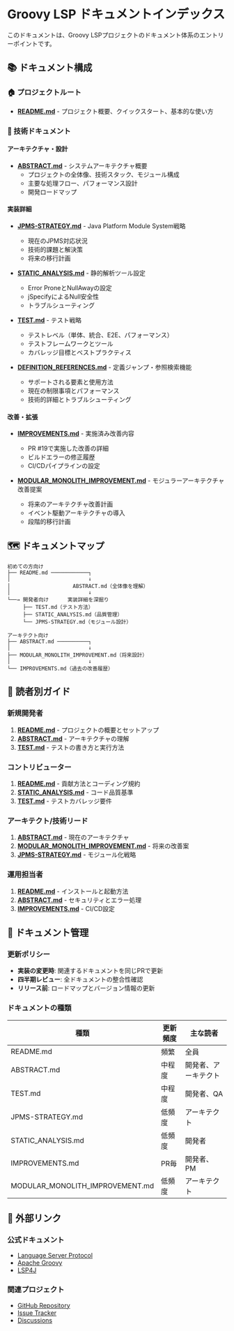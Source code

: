# Groovy LSP ドキュメントインデックス

このドキュメントは、Groovy LSPプロジェクトのドキュメント体系のエントリーポイントです。

## 📚 ドキュメント構成

### 🏠 プロジェクトルート

- **[README.md](../README.md)** - プロジェクト概要、クイックスタート、基本的な使い方

### 📖 技術ドキュメント

#### アーキテクチャ・設計

- **[ABSTRACT.md](ABSTRACT.md)** - システムアーキテクチャ概要
  - プロジェクトの全体像、技術スタック、モジュール構成
  - 主要な処理フロー、パフォーマンス設計
  - 開発ロードマップ

#### 実装詳細

- **[JPMS-STRATEGY.md](JPMS-STRATEGY.md)** - Java Platform Module System戦略
  - 現在のJPMS対応状況
  - 技術的課題と解決策
  - 将来の移行計画

- **[STATIC_ANALYSIS.md](STATIC_ANALYSIS.md)** - 静的解析ツール設定
  - Error ProneとNullAwayの設定
  - jSpecifyによるNull安全性
  - トラブルシューティング

- **[TEST.md](TEST.md)** - テスト戦略
  - テストレベル（単体、統合、E2E、パフォーマンス）
  - テストフレームワークとツール
  - カバレッジ目標とベストプラクティス

- **[DEFINITION_REFERENCES.md](DEFINITION_REFERENCES.md)** - 定義ジャンプ・参照検索機能
  - サポートされる要素と使用方法
  - 現在の制限事項とパフォーマンス
  - 技術的詳細とトラブルシューティング

#### 改善・拡張

- **[IMPROVEMENTS.md](IMPROVEMENTS.md)** - 実施済み改善内容
  - PR #19で実施した改善の詳細
  - ビルドエラーの修正履歴
  - CI/CDパイプラインの設定

- **[MODULAR_MONOLITH_IMPROVEMENT.md](MODULAR_MONOLITH_IMPROVEMENT.md)** - モジュラーアーキテクチャ改善提案
  - 将来のアーキテクチャ改善計画
  - イベント駆動アーキテクチャの導入
  - 段階的移行計画

## 🗺️ ドキュメントマップ

```
初めての方向け
├── README.md ────────────┐
│                         ↓
│                    ABSTRACT.md（全体像を理解）
│                         ↓
└──→ 開発者向け      実装詳細を深掘り
     ├── TEST.md（テスト方法）
     ├── STATIC_ANALYSIS.md（品質管理）
     └── JPMS-STRATEGY.md（モジュール設計）

アーキテクト向け
├── ABSTRACT.md ──────────┐
│                         ↓
├── MODULAR_MONOLITH_IMPROVEMENT.md（将来設計）
│                         ↓
└── IMPROVEMENTS.md（過去の改善履歴）
```

## 🎯 読者別ガイド

### 新規開発者

1. **[README.md](../README.md)** - プロジェクトの概要とセットアップ
2. **[ABSTRACT.md](ABSTRACT.md)** - アーキテクチャの理解
3. **[TEST.md](TEST.md)** - テストの書き方と実行方法

### コントリビューター

1. **[README.md](../README.md)** - 貢献方法とコーディング規約
2. **[STATIC_ANALYSIS.md](STATIC_ANALYSIS.md)** - コード品質基準
3. **[TEST.md](TEST.md)** - テストカバレッジ要件

### アーキテクト/技術リード

1. **[ABSTRACT.md](ABSTRACT.md)** - 現在のアーキテクチャ
2. **[MODULAR_MONOLITH_IMPROVEMENT.md](MODULAR_MONOLITH_IMPROVEMENT.md)** - 将来の改善案
3. **[JPMS-STRATEGY.md](JPMS-STRATEGY.md)** - モジュール化戦略

### 運用担当者

1. **[README.md](../README.md)** - インストールと起動方法
2. **[ABSTRACT.md](ABSTRACT.md)** - セキュリティとエラー処理
3. **[IMPROVEMENTS.md](IMPROVEMENTS.md)** - CI/CD設定

## 📝 ドキュメント管理

### 更新ポリシー

- **実装の変更時**: 関連するドキュメントを同じPRで更新
- **四半期レビュー**: 全ドキュメントの整合性確認
- **リリース前**: ロードマップとバージョン情報の更新

### ドキュメントの種類

| 種類 | 更新頻度 | 主な読者 |
|------|---------|---------|
| README.md | 頻繁 | 全員 |
| ABSTRACT.md | 中程度 | 開発者、アーキテクト |
| TEST.md | 中程度 | 開発者、QA |
| JPMS-STRATEGY.md | 低頻度 | アーキテクト |
| STATIC_ANALYSIS.md | 低頻度 | 開発者 |
| IMPROVEMENTS.md | PR毎 | 開発者、PM |
| MODULAR_MONOLITH_IMPROVEMENT.md | 低頻度 | アーキテクト |

## 🔗 外部リンク

### 公式ドキュメント

- [Language Server Protocol](https://microsoft.github.io/language-server-protocol/)
- [Apache Groovy](https://groovy-lang.org/)
- [LSP4J](https://github.com/eclipse/lsp4j)

### 関連プロジェクト

- [GitHub Repository](https://github.com/your-org/groovy-lsp)
- [Issue Tracker](https://github.com/your-org/groovy-lsp/issues)
- [Discussions](https://github.com/your-org/groovy-lsp/discussions)
